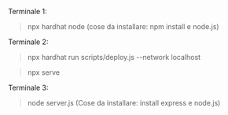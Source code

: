 Terminale 1:
> npx hardhat node
(cose da installare: npm install e node.js)

Terminale 2:
> npx hardhat run scripts/deploy.js --network localhost

> npx serve

Terminale 3:
> node server.js
(Cose da installare: install express e node.js)
